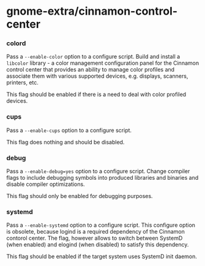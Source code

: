 # gnome-extra/cinnamon-control-center

### colord
Pass a `--enable-color` option to a configure script. Build and install a `libcolor` library - a color management configuration panel for the Cinnamon control center that provides an ability to manage color profiles and associate them with various supported devices, e.g. displays, scanners, printers, etc.

This flag should be enabled if there is a need to deal with color profiled devices.

### cups
Pass a `--enable-cups` option to a configure script.

This flag does nothing and should be disabled.

### debug
Pass a `--enable-debug=yes` option to a configure script. Change compiler flags to include debugging symbols into produced libraries and binaries and disable compiler optimizations.

This flag should only be enabled for debugging purposes.

### systemd
Pass a `--enable-systemd` option to a configure script. This configure option is obsolete, because logind is a required dependency of the Cinnamon contorol center. The flag, however allows to switch between SystemD (when enabled) and elogind (when disabled) to satisfy this dependency.

This flag should be enabled if the target system uses SystemD init daemon.
